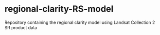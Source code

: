# regional-clarity-RS-model
Repository containing the regional clarity model using Landsat Collection 2 SR product data
